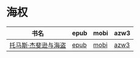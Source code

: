 # 海权

| 书名 | epub | mobi | azw3 |
| --- | --- | --- | --- |
| [托马斯·杰斐逊与海盗](http://ct.dalanmei.com/f/31084289-571737603-138303) | [epub](http://ct.dalanmei.com/f/31084289-571737603-138303) | [mobi](http://ct.dalanmei.com/f/31084289-571603722-0dfde2) | [azw3](http://ct.dalanmei.com/f/31084289-571916674-873ddd) |
